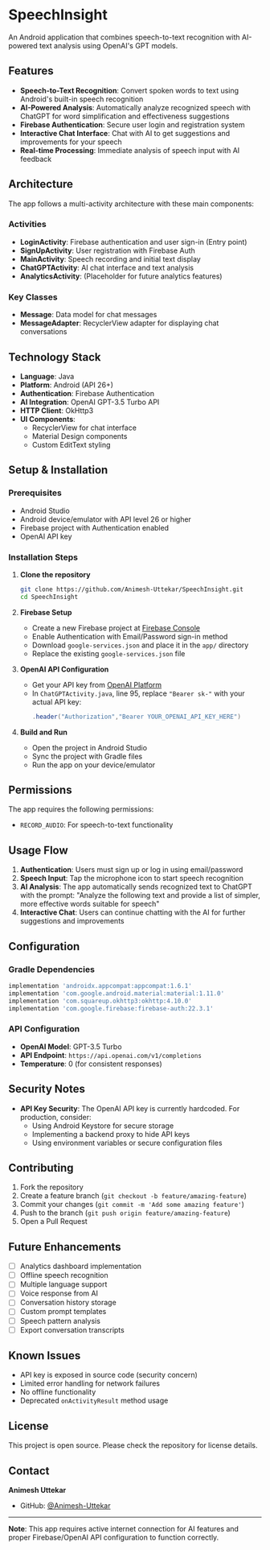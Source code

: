 # SpeechInsight

An Android application that combines speech-to-text recognition with AI-powered text analysis using OpenAI's GPT models.

## Features

- **Speech-to-Text Recognition**: Convert spoken words to text using Android's built-in speech recognition
- **AI-Powered Analysis**: Automatically analyze recognized speech with ChatGPT for word simplification and effectiveness suggestions  
- **Firebase Authentication**: Secure user login and registration system
- **Interactive Chat Interface**: Chat with AI to get suggestions and improvements for your speech
- **Real-time Processing**: Immediate analysis of speech input with AI feedback

## Architecture

The app follows a multi-activity architecture with these main components:

### Activities
- **LoginActivity**: Firebase authentication and user sign-in (Entry point)
- **SignUpActivity**: User registration with Firebase Auth
- **MainActivity**: Speech recording and initial text display
- **ChatGPTActivity**: AI chat interface and text analysis
- **AnalyticsActivity**: (Placeholder for future analytics features)

### Key Classes
- **Message**: Data model for chat messages
- **MessageAdapter**: RecyclerView adapter for displaying chat conversations

## Technology Stack

- **Language**: Java
- **Platform**: Android (API 26+)
- **Authentication**: Firebase Authentication
- **AI Integration**: OpenAI GPT-3.5 Turbo API
- **HTTP Client**: OkHttp3
- **UI Components**: 
  - RecyclerView for chat interface
  - Material Design components
  - Custom EditText styling

## Setup & Installation

### Prerequisites
- Android Studio
- Android device/emulator with API level 26 or higher
- Firebase project with Authentication enabled
- OpenAI API key

### Installation Steps

1. **Clone the repository**
   ```bash
   git clone https://github.com/Animesh-Uttekar/SpeechInsight.git
   cd SpeechInsight
   ```

2. **Firebase Setup**
   - Create a new Firebase project at [Firebase Console](https://console.firebase.google.com/)
   - Enable Authentication with Email/Password sign-in method
   - Download `google-services.json` and place it in the `app/` directory
   - Replace the existing `google-services.json` file

3. **OpenAI API Configuration**
   - Get your API key from [OpenAI Platform](https://platform.openai.com/api-keys)
   - In `ChatGPTActivity.java`, line 95, replace `"Bearer sk-"` with your actual API key:
     ```java
     .header("Authorization","Bearer YOUR_OPENAI_API_KEY_HERE")
     ```

4. **Build and Run**
   - Open the project in Android Studio
   - Sync the project with Gradle files
   - Run the app on your device/emulator

## Permissions

The app requires the following permissions:
- `RECORD_AUDIO`: For speech-to-text functionality

## Usage Flow

1. **Authentication**: Users must sign up or log in using email/password
2. **Speech Input**: Tap the microphone icon to start speech recognition
3. **AI Analysis**: The app automatically sends recognized text to ChatGPT with the prompt: "Analyze the following text and provide a list of simpler, more effective words suitable for speech"
4. **Interactive Chat**: Users can continue chatting with the AI for further suggestions and improvements

## Configuration

### Gradle Dependencies
```gradle
implementation 'androidx.appcompat:appcompat:1.6.1'
implementation 'com.google.android.material:material:1.11.0'
implementation 'com.squareup.okhttp3:okhttp:4.10.0'
implementation 'com.google.firebase:firebase-auth:22.3.1'
```

### API Configuration
- **OpenAI Model**: GPT-3.5 Turbo
- **API Endpoint**: `https://api.openai.com/v1/completions`
- **Temperature**: 0 (for consistent responses)

## Security Notes

- **API Key Security**: The OpenAI API key is currently hardcoded. For production, consider:
  - Using Android Keystore for secure storage
  - Implementing a backend proxy to hide API keys
  - Using environment variables or secure configuration files

## Contributing

1. Fork the repository
2. Create a feature branch (`git checkout -b feature/amazing-feature`)
3. Commit your changes (`git commit -m 'Add some amazing feature'`)
4. Push to the branch (`git push origin feature/amazing-feature`)
5. Open a Pull Request

## Future Enhancements

- [ ] Analytics dashboard implementation
- [ ] Offline speech recognition
- [ ] Multiple language support
- [ ] Voice response from AI
- [ ] Conversation history storage
- [ ] Custom prompt templates
- [ ] Speech pattern analysis
- [ ] Export conversation transcripts

## Known Issues

- API key is exposed in source code (security concern)
- Limited error handling for network failures
- No offline functionality
- Deprecated `onActivityResult` method usage

## License

This project is open source. Please check the repository for license details.

## Contact

**Animesh Uttekar**
- GitHub: [@Animesh-Uttekar](https://github.com/Animesh-Uttekar)

---

**Note**: This app requires active internet connection for AI features and proper Firebase/OpenAI API configuration to function correctly.
